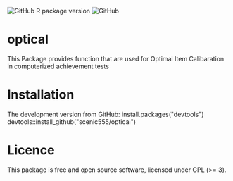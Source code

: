 ![GitHub R package version](https://img.shields.io/github/r-package/v/scenic555/optical?label=Optical&logo=github)
![GitHub](https://img.shields.io/github/license/scenic555/optical?logo=github)

# optical
This Package provides function that are used for Optimal Item Calibaration in computerized achievement tests

# Installation
The development version from GitHub:
install.packages("devtools")
devtools::install_github("scenic555/optical")


# Licence
This package is free and open source software, licensed under GPL (>= 3).
